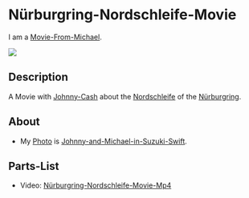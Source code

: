 # Nürburgring-Nordschleife-Movie  <a id="0"/>

I am a [Movie-From-Michael](1111.md).

![](1971100006.video_player)

## Description <a id="1000"/>

A Movie with [Johnny-Cash](70000118.md) about the [Nordschleife](270220003.md) of the [Nürburgring](270220002.md).

## About <a id="3000"/>

- My [Photo](50000001.md) is [Johnny-and-Michael-in-Suzuki-Swift](400000265.md).

## Parts-List  <a id="2000"/>

- Video: [Nürburgring-Nordschleife-Movie-Mp4](400000259.md)
